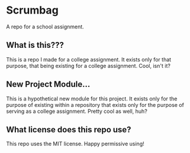 # Scrumbag
A repo for a school assignment.

## What is this???
This is a repo I made for a college assignment. It exists only for that purpose, that being existing for a college assignment. Cool, isn't it?

## New Project Module...
This is a hypothetical new module for this project. It exists only for the purpose of existing within a repository that exists only for the purpose of serving as 
a college assignment. Pretty cool as well, huh?

## What license does this repo use?
This repo uses the MIT license. Happy permissive using!
